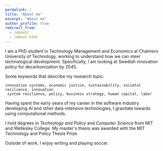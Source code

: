 ```yaml
---
permalink: /
title: "About me"
excerpt: "About me"
author_profile: true
redirect_from: 
  - /about/
  - /about.html
---
```


I am a PhD student in Technology Management and Economics at Chalmers University of Technology, working to understand how we can steer technological development. Specifically, I am looking at Swedish innovation policy for decarbonization by 2045. 

Some keywords that describe my research topic:

```
innovation systems, economic justice, sustainability, societal resilience, innovation‬
‭ system resilience, policy, business strategy, human capital, labor
```

Having spent the early years of my career in the software industry developing AI and other data-intensive technologies, I gravitate towards using computational methods. 

I hold degrees in *Technology and Policy* and *Computer Science* from MIT and Wellesley College. My master's thesis was awarded with the MIT Technology and Policy Thesis Prize.

Outside of work, I enjoy writing and playing soccer.

<!---
maja [dot] svanberg [at] chalmers [dot] se
-->
